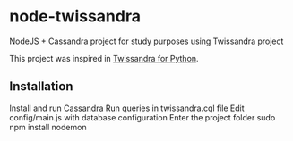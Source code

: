 # node-twissandra
NodeJS + Cassandra project for study purposes using Twissandra project

This project was inspired in [Twissandra for Python](https://github.com/twissandra/twissandra).

## Installation
 Install and run [Cassandra](http://cassandra.apache.org/download/)
 Run queries in twissandra.cql file
 Edit config/main.js with database configuration
 Enter the project folder
 sudo npm install
 nodemon